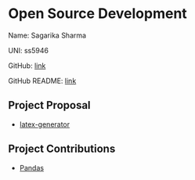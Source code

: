 # Open Source Development

Name: Sagarika Sharma

UNI: ss5946

GitHub: [link](https://github.com/sagarika5946)

GitHub README: [link](https://github.com/sagarika5946/sagarika5946/blob/main/README.md)

## Project Proposal

- [latex-generator](../projects/python/latex-generator.md)

## Project Contributions

- [Pandas](../projects/python/pandas.md)
